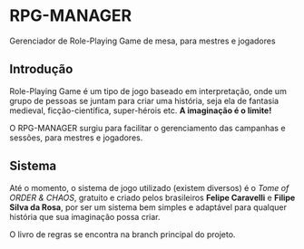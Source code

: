 # RPG-MANAGER
Gerenciador de Role-Playing Game de mesa, para mestres e jogadores 

## Introdução
Role-Playing Game é um tipo de jogo baseado em interpretação, onde um
grupo de pessoas se juntam para criar uma história, seja ela de fantasia
medieval, ficção-científica, super-hérois etc. **A imaginação é o limite!**

O RPG-MANAGER surgiu para facilitar o gerenciamento das campanhas e sessões,
para mestres e jogadores.

## Sistema
Até o momento, o sistema de jogo utilizado (existem diversos) é o *Tome of ORDER & CHAOS*,
gratuito e criado pelos brasileiros **Felipe Caravelli** e **Filipe Silva da Rosa**,
por ser um sistema bem simples e adaptável para qualquer história que sua imaginação
possa criar.

O livro de regras se encontra na branch principal do projeto.
